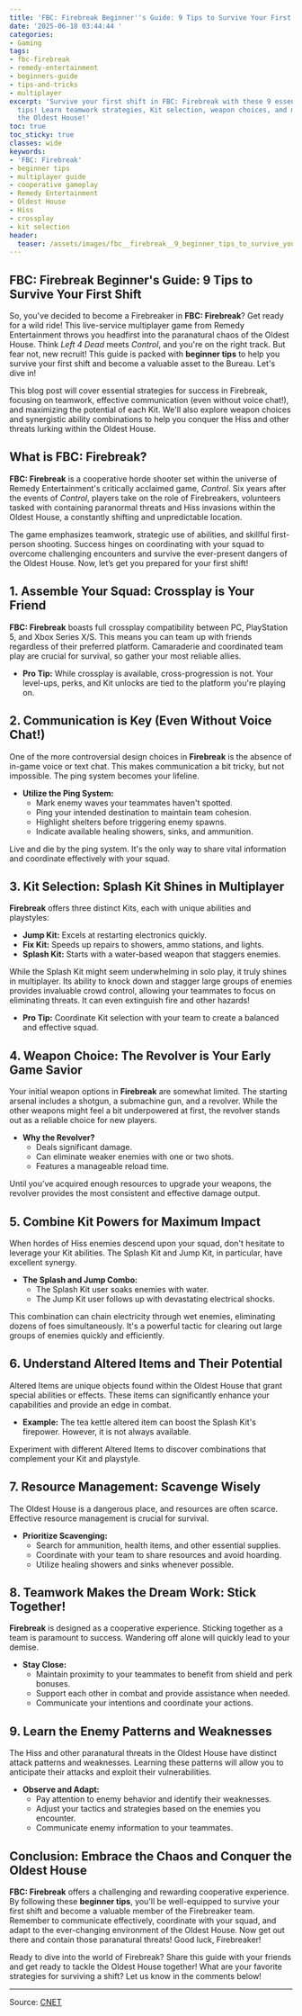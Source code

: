 ```yaml
---
title: 'FBC: Firebreak Beginner''s Guide: 9 Tips to Survive Your First Shift'
date: '2025-06-18 03:44:44 '
categories:
- Gaming
tags:
- fbc-firebreak
- remedy-entertainment
- beginners-guide
- tips-and-tricks
- multiplayer
excerpt: 'Survive your first shift in FBC: Firebreak with these 9 essential beginner
  tips! Learn teamwork strategies, Kit selection, weapon choices, and more. Master
  the Oldest House!'
toc: true
toc_sticky: true
classes: wide
keywords:
- 'FBC: Firebreak'
- beginner tips
- multiplayer guide
- cooperative gameplay
- Remedy Entertainment
- Oldest House
- Hiss
- crossplay
- kit selection
header:
  teaser: /assets/images/fbc__firebreak__9_beginner_tips_to_survive_your_fi_20250618034444.png
---
```


## FBC: Firebreak Beginner's Guide: 9 Tips to Survive Your First Shift

So, you've decided to become a Firebreaker in **FBC: Firebreak**? Get ready for a wild ride! This live-service multiplayer game from Remedy Entertainment throws you headfirst into the paranatural chaos of the Oldest House. Think *Left 4 Dead* meets *Control*, and you're on the right track. But fear not, new recruit! This guide is packed with **beginner tips** to help you survive your first shift and become a valuable asset to the Bureau. Let's dive in!

This blog post will cover essential strategies for success in Firebreak, focusing on teamwork, effective communication (even without voice chat!), and maximizing the potential of each Kit. We'll also explore weapon choices and synergistic ability combinations to help you conquer the Hiss and other threats lurking within the Oldest House.

## What is FBC: Firebreak?

**FBC: Firebreak** is a cooperative horde shooter set within the universe of Remedy Entertainment's critically acclaimed game, *Control*. Six years after the events of *Control*, players take on the role of Firebreakers, volunteers tasked with containing paranormal threats and Hiss invasions within the Oldest House, a constantly shifting and unpredictable location.

The game emphasizes teamwork, strategic use of abilities, and skillful first-person shooting. Success hinges on coordinating with your squad to overcome challenging encounters and survive the ever-present dangers of the Oldest House. Now, let’s get you prepared for your first shift!

## 1. Assemble Your Squad: Crossplay is Your Friend

**FBC: Firebreak** boasts full crossplay compatibility between PC, PlayStation 5, and Xbox Series X/S. This means you can team up with friends regardless of their preferred platform. Camaraderie and coordinated team play are crucial for survival, so gather your most reliable allies.

*   **Pro Tip:** While crossplay is available, cross-progression is not. Your level-ups, perks, and Kit unlocks are tied to the platform you're playing on.

## 2. Communication is Key (Even Without Voice Chat!)

One of the more controversial design choices in **Firebreak** is the absence of in-game voice or text chat. This makes communication a bit tricky, but not impossible. The ping system becomes your lifeline.

*   **Utilize the Ping System:**
    *   Mark enemy waves your teammates haven't spotted.
    *   Ping your intended destination to maintain team cohesion.
    *   Highlight shelters before triggering enemy spawns.
    *   Indicate available healing showers, sinks, and ammunition.

Live and die by the ping system. It's the only way to share vital information and coordinate effectively with your squad.

## 3. Kit Selection: Splash Kit Shines in Multiplayer

**Firebreak** offers three distinct Kits, each with unique abilities and playstyles:

*   **Jump Kit:** Excels at restarting electronics quickly.
*   **Fix Kit:** Speeds up repairs to showers, ammo stations, and lights.
*   **Splash Kit:** Starts with a water-based weapon that staggers enemies.

While the Splash Kit might seem underwhelming in solo play, it truly shines in multiplayer. Its ability to knock down and stagger large groups of enemies provides invaluable crowd control, allowing your teammates to focus on eliminating threats. It can even extinguish fire and other hazards!

*   **Pro Tip:** Coordinate Kit selection with your team to create a balanced and effective squad.

## 4. Weapon Choice: The Revolver is Your Early Game Savior

Your initial weapon options in **Firebreak** are somewhat limited. The starting arsenal includes a shotgun, a submachine gun, and a revolver. While the other weapons might feel a bit underpowered at first, the revolver stands out as a reliable choice for new players.

*   **Why the Revolver?**
    *   Deals significant damage.
    *   Can eliminate weaker enemies with one or two shots.
    *   Features a manageable reload time.

Until you've acquired enough resources to upgrade your weapons, the revolver provides the most consistent and effective damage output.

## 5. Combine Kit Powers for Maximum Impact

When hordes of Hiss enemies descend upon your squad, don't hesitate to leverage your Kit abilities. The Splash Kit and Jump Kit, in particular, have excellent synergy.

*   **The Splash and Jump Combo:**
    *   The Splash Kit user soaks enemies with water.
    *   The Jump Kit user follows up with devastating electrical shocks.

This combination can chain electricity through wet enemies, eliminating dozens of foes simultaneously. It's a powerful tactic for clearing out large groups of enemies quickly and efficiently.

## 6. Understand Altered Items and Their Potential

Altered Items are unique objects found within the Oldest House that grant special abilities or effects. These items can significantly enhance your capabilities and provide an edge in combat.

*   **Example:** The tea kettle altered item can boost the Splash Kit's firepower. However, it is not always available.

Experiment with different Altered Items to discover combinations that complement your Kit and playstyle.

## 7. Resource Management: Scavenge Wisely

The Oldest House is a dangerous place, and resources are often scarce. Effective resource management is crucial for survival.

*   **Prioritize Scavenging:**
    *   Search for ammunition, health items, and other essential supplies.
    *   Coordinate with your team to share resources and avoid hoarding.
    *   Utilize healing showers and sinks whenever possible.

## 8. Teamwork Makes the Dream Work: Stick Together!

**Firebreak** is designed as a cooperative experience. Sticking together as a team is paramount to success. Wandering off alone will quickly lead to your demise.

*   **Stay Close:**
    *   Maintain proximity to your teammates to benefit from shield and perk bonuses.
    *   Support each other in combat and provide assistance when needed.
    *   Communicate your intentions and coordinate your actions.

## 9. Learn the Enemy Patterns and Weaknesses

The Hiss and other paranatural threats in the Oldest House have distinct attack patterns and weaknesses. Learning these patterns will allow you to anticipate their attacks and exploit their vulnerabilities.

*   **Observe and Adapt:**
    *   Pay attention to enemy behavior and identify their weaknesses.
    *   Adjust your tactics and strategies based on the enemies you encounter.
    *   Communicate enemy information to your teammates.

## Conclusion: Embrace the Chaos and Conquer the Oldest House

**FBC: Firebreak** offers a challenging and rewarding cooperative experience. By following these **beginner tips**, you'll be well-equipped to survive your first shift and become a valuable member of the Firebreaker team. Remember to communicate effectively, coordinate with your squad, and adapt to the ever-changing environment of the Oldest House. Now get out there and contain those paranatural threats! Good luck, Firebreaker!

Ready to dive into the world of Firebreak? Share this guide with your friends and get ready to tackle the Oldest House together! What are your favorite strategies for surviving a shift? Let us know in the comments below!

---

Source: [CNET](https://www.cnet.com/tech/gaming/fbc-firebreak-9-beginner-tips-to-survive-your-first-shift/#ftag=CAD590a51e)